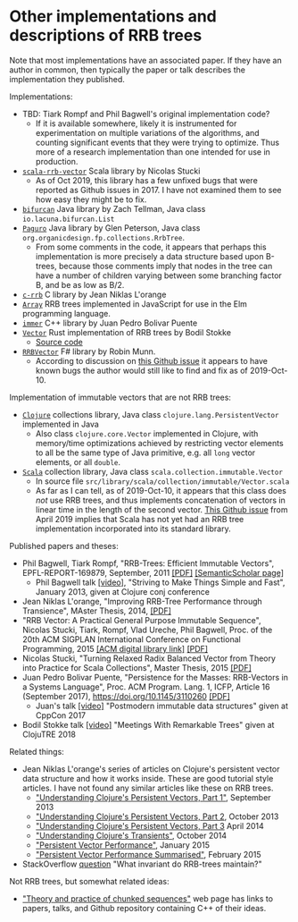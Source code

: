 # Other implementations and descriptions of RRB trees

Note that most implementations have an associated paper.  If they have
an author in common, then typically the paper or talk describes the
implementation they published.

Implementations:

* TBD: Tiark Rompf and Phil Bagwell's original implementation code?
  * If it is available somewhere, likely it is instrumented for
    experimentation on multiple variations of the algorithms, and
    counting significant events that they were trying to optimize.
    Thus more of a research implementation than one intended for use
    in production.
* [`scala-rrb-vector`](https://github.com/nicolasstucki/scala-rrb-vector)
  Scala library by Nicolas Stucki
  * As of Oct 2019, this library has a few unfixed bugs that were
    reported as Github issues in 2017.  I have not examined them to
    see how easy they might be to fix.
* [`bifurcan`](https://github.com/lacuna/bifurcan) Java library by
  Zach Tellman, Java class `io.lacuna.bifurcan.List`
* [`Paguro`](https://github.com/GlenKPeterson/Paguro) Java library by
  Glen Peterson, Java class `org.organicdesign.fp.collections.RrbTree`.
  * From some comments in the code, it appears that perhaps this
    implementation is more precisely a data structure based upon
    B-trees, because those comments imply that nodes in the tree can
    have a number of children varying between some branching factor B,
    and be as low as B/2.
* [`c-rrb`](https://github.com/hypirion/c-rrb) C library by Jean
  Niklas L'orange
* [`Array`](https://github.com/xash/Array) RRB trees implemented in
  JavaScript for use in the Elm programming language.
* [`immer`](https://sinusoid.es/immer) C++ library by Juan Pedro
  Bolivar Puente
* [`Vector`](https://docs.rs/im/12.3.3/im/vector/enum.Vector.html)
  Rust implementation of RRB trees by Bodil Stokke
  * [Source code](https://docs.rs/crate/im/12.3.3/source/)
* [`RRBVector`](https://github.com/rmunn/FSharpx.Collections/blob/rrb-vector/src/FSharpx.Collections.Experimental/RRBVector.fs)
  F# library by Robin Munn.
  * According to discussion on [this Github
    issue](https://github.com/fsprojects/FSharpx.Collections/issues/72)
    it appears to have known bugs the author would still like to find
    and fix as of 2019-Oct-10.


Implementation of immutable vectors that are not RRB trees:

* [`Clojure`](https://github.com/clojure/clojure) collections library,
  Java class `clojure.lang.PersistentVector` implemented in Java
  * Also class `clojure.core.Vector` implemented in Clojure, with
    memory/time optimizations achieved by restricting vector elements
    to all be the same type of Java primitive, e.g. all `long` vector
    elements, or all `double`.
* [`Scala`](https://github.com/scala/scala) collection library, Java
  class `scala.collection.immutable.Vector`
  * In source file `src/library/scala/collection/immutable/Vector.scala`
  * As far as I can tell, as of 2019-Oct-10, it appears that this
    class does _not_ use RRB trees, and thus implements concatenation
    of vectors in linear time in the length of the second vector.
    [This Github
    issue](https://github.com/nicolasstucki/scala-rrb-vector/issues/9)
    from April 2019 implies that Scala has not yet had an RRB tree
    implementation incorporated into its standard library.


Published papers and theses:

* Phil Bagwell, Tiark Rompf, "RRB-Trees: Efficient Immutable Vectors",
  EPFL-REPORT-169879, September, 2011
  [[PDF]](http://citeseerx.ist.psu.edu/viewdoc/download?doi=10.1.1.592.5377&rep=rep1&type=pdf)
  [[SemanticScholar
  page]](https://www.semanticscholar.org/paper/RRB-Trees-%3A-Efficient-Immutable-Vectors-Phil-Tiark-Bagwell-Rompf/30c8c562f6421ab6b00d0b7faebd897c407de69c)
  * Phil Bagwell talk
    [[video]](https://www.youtube.com/watch?v=K2NYwP90bNs), "Striving
    to Make Things Simple and Fast", January 2013, given at Clojure
    conj conference
* Jean Niklas L'orange, "Improving RRB-Tree Performance through
  Transience", MAster Thesis, 2014,
  [[PDF]](https://hypirion.com/thesis.pdf)
* "RRB Vector: A Practical General Purpose Immutable Sequence",
  Nicolas Stucki, Tiark, Rompf, Vlad Ureche, Phil Bagwell, Proc. of
  the 20th ACM SIGPLAN International Conference on Functional
  Programming, 2015 [[ACM digital library
  link]](http://dx.doi.org/10.1145/2784731.2784739)
  [[PDF]](https://github.com/nicolasstucki/scala-rrb-vector/blob/master/documents/RRB%20Vector%20-%20A%20Practical%20General%20Purpose%20Immutable%20Sequence.pdf)
* Nicolas Stucki, "Turning Relaxed Radix Balanced Vector from Theory
  into Practice for Scala Collections", Master Thesis, 2015
  [[PDF]](https://github.com/nicolasstucki/scala-rrb-vector/blob/master/documents/Master%20Thesis%20-%20Nicolas%20Stucki%20-%20Turning%20Relaxed%20Radix%20Balanced%20Vector%20from%20Theory%20into%20Practice%20for%20Scala%20Collections.pdf?raw=true)
* Juan Pedro Bolivar Puente, "Persistence for the Masses: RRB-Vectors
  in a Systems Language", Proc. ACM Program. Lang. 1, ICFP, Article 16
  (September 2017), https://doi.org/10.1145/3110260
  [[PDF]](https://public.sinusoid.es/misc/immer/immer-icfp17.pdf)
  * Juan's talk [[video]](https://www.youtube.com/watch?v=sPhpelUfu8Q)
    "Postmodern immutable data structures" given at CppCon 2017
* Bodil Stokke talk
  [[video]](https://www.youtube.com/watch?v=cUx2b_FO8EQ) "Meetings With
  Remarkable Trees" given at ClojuTRE 2018


Related things:

* Jean Niklas L'orange's series of articles on Clojure's persistent
  vector data structure and how it works inside.  These are good
  tutorial style articles.  I have not found any similar articles like
  these on RRB trees.
  * ["Understanding Clojure's Persistent Vectors, Part
    1"](https://hypirion.com/musings/understanding-persistent-vector-pt-1),
    September 2013
  * ["Understanding Clojure's Persistent Vectors, Part
    2](https://hypirion.com/musings/understanding-persistent-vector-pt-2),
    October 2013
  * ["Understanding Clojure's Persistent Vectors, Part
    3](https://hypirion.com/musings/understanding-persistent-vector-pt-3)
    April 2014
  * ["Understanding Clojure's
    Transients"](https://hypirion.com/musings/understanding-clojure-transients),
    October 2014
  * ["Persistent Vector
    Performance"](https://hypirion.com/musings/persistent-vector-performance),
    January 2015
  * ["Persistent Vector Performance
    Summarised"](https://hypirion.com/musings/persistent-vector-performance-summarised),
    February 2015
* StackOverflow
  [question](https://stackoverflow.com/questions/14007153/what-invariant-do-rrb-trees-maintain)
  "What invariant do RRB-trees maintain?"


Not RRB trees, but somewhat related ideas:

* ["Theory and practice of chunked
  sequences"](http://www.andrew.cmu.edu/user/mrainey//chunkedseq/chunkedseq.html)
  web page has links to papers, talks, and Github repository
  containing C++ of their ideas.
